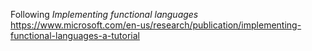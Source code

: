 Following _Implementing functional languages_
https://www.microsoft.com/en-us/research/publication/implementing-functional-languages-a-tutorial
